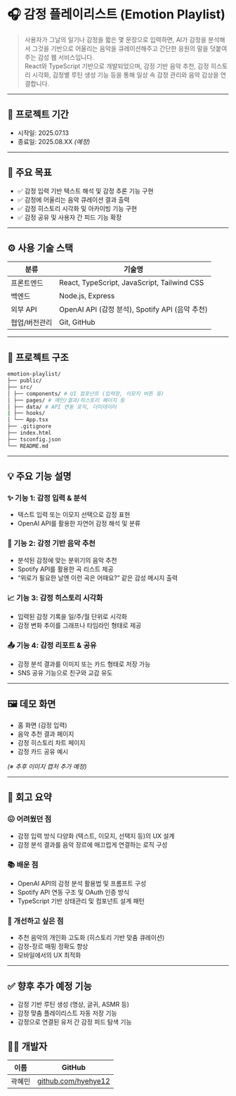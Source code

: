 # 🎧 감정 플레이리스트 (Emotion Playlist)

> 사용자가 그날의 일기나 감정을 짧은 몇 문장으로 입력하면, AI가 감정을 분석해서 그것을 기반으로 어울리는 음악을 큐레이션해주고 간단한 응원의 말을 덧붙여주는 감성 웹 서비스입니다.  
> React와 TypeScript 기반으로 개발되었으며, 감정 기반 음악 추천, 감정 히스토리 시각화, 감정별 루틴 생성 기능 등을 통해 일상 속 감정 관리와 음악 감상을 연결합니다.

---

## 📆 프로젝트 기간

- 시작일: 2025.07.13
- 종료일: 2025.08.XX _(예정)_

---

## 🎯 주요 목표

- ✅ 감정 입력 기반 텍스트 해석 및 감정 추론 기능 구현
- ✅ 감정에 어울리는 음악 큐레이션 결과 출력
- ✅ 감정 히스토리 시각화 및 아카이빙 기능 구현
- ✅ 감정 공유 및 사용자 간 피드 기능 확장

---

## ⚙️ 사용 기술 스택

| 분류          | 기술명                                          |
| ------------- | ----------------------------------------------- |
| 프론트엔드    | React, TypeScript, JavaScript, Tailwind CSS     |
| 백엔드        | Node.js, Express                                |
| 외부 API      | OpenAI API (감정 분석), Spotify API (음악 추천) |
| 협업/버전관리 | Git, GitHub                                     |

---

## 🧱 프로젝트 구조

```bash
emotion-playlist/
├── public/
├── src/
│ ├── components/ # UI 컴포넌트 (입력창, 이모지 버튼 등)
│ ├── pages/ # 메인/결과/히스토리 페이지 등
│ ├── data/ # API 연동 로직, 더미데이터
| ├── hooks/
│ └── App.tsx
├── .gitignore
├── index.html
├── tsconfig.json
└── README.md
```

---

## 💡 주요 기능 설명

### ✨ 기능 1: 감정 입력 & 분석

- 텍스트 입력 또는 이모지 선택으로 감정 표현
- OpenAI API를 활용한 자연어 감정 해석 및 분류

### 🎵 기능 2: 감정 기반 음악 추천

- 분석된 감정에 맞는 분위기의 음악 추천
- Spotify API를 활용한 곡 리스트 제공
- “위로가 필요한 날엔 이런 곡은 어때요?” 같은 감성 메시지 출력

### 📈 기능 3: 감정 히스토리 시각화

- 입력된 감정 기록을 일/주/월 단위로 시각화
- 감정 변화 추이를 그래프나 타임라인 형태로 제공

### 📤 기능 4: 감정 리포트 & 공유

- 감정 분석 결과를 이미지 또는 카드 형태로 저장 가능
- SNS 공유 기능으로 친구와 교감 유도

---

## 🖼️ 데모 화면

- 홈 화면 (감정 입력)
- 음악 추천 결과 페이지
- 감정 히스토리 차트 페이지
- 감정 카드 공유 예시

_(※ 추후 이미지 캡처 추가 예정)_

---

## 🧠 회고 요약

### 😖 어려웠던 점

- 감정 입력 방식 다양화 (텍스트, 이모지, 선택지 등)의 UX 설계
- 감정 분석 결과를 음악 장르에 매끄럽게 연결하는 로직 구성

### 📚 배운 점

- OpenAI API의 감정 분석 활용법 및 프롬프트 구성
- Spotify API 연동 구조 및 OAuth 인증 방식
- TypeScript 기반 상태관리 및 컴포넌트 설계 패턴

### 🔧 개선하고 싶은 점

- 추천 음악의 개인화 고도화 (히스토리 기반 맞춤 큐레이션)
- 감정-장르 매핑 정확도 향상
- 모바일에서의 UX 최적화

---

## ✅ 향후 추가 예정 기능

- 감정 기반 루틴 생성 (명상, 글귀, ASMR 등)
- 감정 맞춤 플레이리스트 자동 저장 기능
- 감정으로 연결된 유저 간 감정 피드 탐색 기능

## 🙋‍♀️ 개발자

| 이름   | GitHub                                                                                             |
| ------ | -------------------------------------------------------------------------------------------------- |
| 곽혜민 | [github.com/hyehye12](https://github.com/hyehye12/hyehye12/tree/main/smallprojects/small-project2) |
